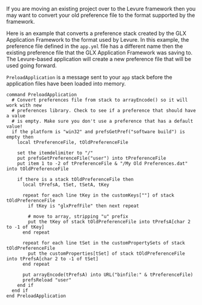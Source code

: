 If you are moving an existing project over to the Levure framework then you may want to convert your old preference file to the format supported by the framework.

Here is an example that converts a preference stack created by the GLX Application Framework to the format used by Levure. In this example, the preference file defined in the `app.yml` file has a different name then the existing preference file that the GLX Application Framework was saving to. The Levure-based application will create a new preference file that will be used going forward.

`PreloadApplication` is a message sent to your `app` stack before the application files have been loaded into memory.

```
command PreloadApplication
  # Convert preferences file from stack to arrayEncode() so it will work with new
  # preferences library. Check to see if a preference that should have a value
  # is empty. Make sure you don't use a preference that has a default value!
  if the platform is "win32" and prefsGetPref("software build") is empty then
    local tPreferenceFile, tOldPreferenceFile

    set the itemdelimiter to "/"
    put prefsGetPreferenceFile("user") into tPreferenceFile
    put item 1 to -2 of tPreferenceFile & "/My Old Preferences.dat" into tOldPreferenceFile

    if there is a stack tOldPreferenceFile then
      local tPrefsA, tSet, tSetA, tKey

      repeat for each line tKey in the customKeys[""] of stack tOldPreferenceFile
        if tKey is "glxPrefFile" then next repeat

        # move to array, stripping "u" prefix
        put the tKey of stack tOldPreferenceFile into tPrefsA[char 2 to -1 of tKey]
      end repeat

      repeat for each line tSet in the customPropertySets of stack tOldPreferenceFile
        put the customProperties[tSet] of stack tOldPreferenceFile into tPrefsA[char 2 to -1 of tSet]
      end repeat

      put arrayEncode(tPrefsA) into URL("binfile:" & tPreferenceFile)
      prefsReload "user"
    end if
  end if
end PreloadApplication
```
